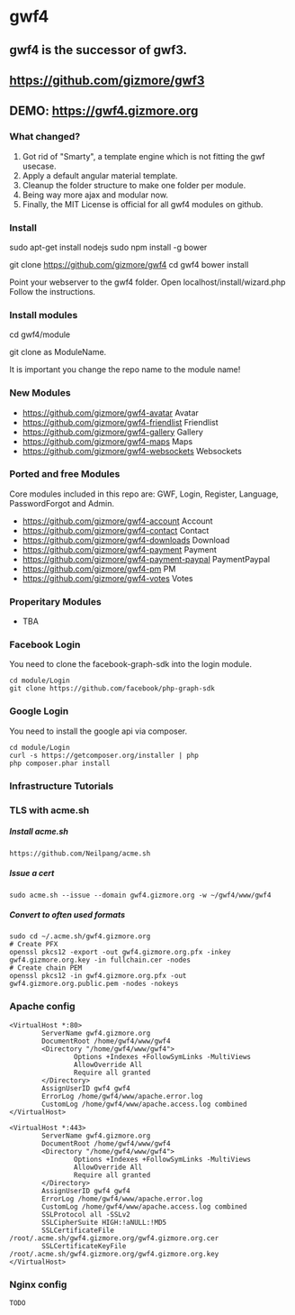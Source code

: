 # gwf4

## gwf4 is the successor of gwf3.

## https://github.com/gizmore/gwf3

## DEMO: https://gwf4.gizmore.org


### What changed?

1. Got rid of "Smarty", a template engine which is not fitting the gwf usecase.
2. Apply a default angular material template.
3. Cleanup the folder structure to make one folder per module.
4. Being way more ajax and modular now.
5. Finally, the MIT License is official for all gwf4 modules on github.


### Install

sudo apt-get install nodejs
sudo npm install -g bower

git clone https://github.com/gizmore/gwf4
cd gwf4
bower install

Point your webserver to the gwf4 folder.
Open localhost/install/wizard.php
Follow the instructions.


### Install modules

cd gwf4/module

git clone <repo> as ModuleName.

It is important you change the repo name to the module name!


### New Modules

- https://github.com/gizmore/gwf4-avatar       Avatar
- https://github.com/gizmore/gwf4-friendlist   Friendlist
- https://github.com/gizmore/gwf4-gallery      Gallery
- https://github.com/gizmore/gwf4-maps         Maps
- https://github.com/gizmore/gwf4-websockets   Websockets


### Ported and free Modules

Core modules included in this repo are: GWF, Login, Register, Language, PasswordForgot and Admin.

- https://github.com/gizmore/gwf4-account          Account
- https://github.com/gizmore/gwf4-contact          Contact
- https://github.com/gizmore/gwf4-downloads        Download
- https://github.com/gizmore/gwf4-payment          Payment
- https://github.com/gizmore/gwf4-payment-paypal   PaymentPaypal
- https://github.com/gizmore/gwf4-pm               PM
- https://github.com/gizmore/gwf4-votes            Votes

### Properitary Modules

- TBA


### Facebook Login

You need to clone the facebook-graph-sdk into the login module.

    cd module/Login
    git clone https://github.com/facebook/php-graph-sdk


### Google Login

You need to install the google api via composer.

    cd module/Login
    curl -s https://getcomposer.org/installer | php
    php composer.phar install


### Infrastructure Tutorials


### TLS with acme.sh

##### Install acme.sh

    https://github.com/Neilpang/acme.sh


##### Issue a cert

	sudo acme.sh --issue --domain gwf4.gizmore.org -w ~/gwf4/www/gwf4


##### Convert to often used formats

    sudo cd ~/.acme.sh/gwf4.gizmore.org
	# Create PFX
    openssl pkcs12 -export -out gwf4.gizmore.org.pfx -inkey gwf4.gizmore.org.key -in fullchain.cer -nodes
	# Create chain PEM
    openssl pkcs12 -in gwf4.gizmore.org.pfx -out gwf4.gizmore.org.public.pem -nodes -nokeys


### Apache config

	<VirtualHost *:80>
	        ServerName gwf4.gizmore.org
	        DocumentRoot /home/gwf4/www/gwf4
	        <Directory "/home/gwf4/www/gwf4">
	                Options +Indexes +FollowSymLinks -MultiViews
	                AllowOverride All
	                Require all granted
	        </Directory>
	        AssignUserID gwf4 gwf4
	        ErrorLog /home/gwf4/www/apache.error.log
	        CustomLog /home/gwf4/www/apache.access.log combined
	</VirtualHost>
	
	<VirtualHost *:443>
	        ServerName gwf4.gizmore.org
	        DocumentRoot /home/gwf4/www/gwf4
	        <Directory "/home/gwf4/www/gwf4">
	                Options +Indexes +FollowSymLinks -MultiViews
	                AllowOverride All
	                Require all granted
	        </Directory>
	        AssignUserID gwf4 gwf4
	        ErrorLog /home/gwf4/www/apache.error.log
	        CustomLog /home/gwf4/www/apache.access.log combined
	        SSLProtocol all -SSLv2
	        SSLCipherSuite HIGH:!aNULL:!MD5
	        SSLCertificateFile /root/.acme.sh/gwf4.gizmore.org/gwf4.gizmore.org.cer
	        SSLCertificateKeyFile /root/.acme.sh/gwf4.gizmore.org/gwf4.gizmore.org.key
	</VirtualHost>

	
### Nginx config

	TODO

